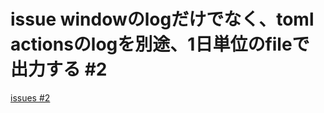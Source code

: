 # issue windowのlogだけでなく、toml actionsのlogを別途、1日単位のfileで出力する #2
[issues #2](https://github.com/cat2151/cat-active-window-logger/issues/2)

